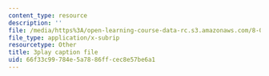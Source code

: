 ```yaml
---
content_type: resource
description: ''
file: /media/https%3A/open-learning-course-data-rc.s3.amazonaws.com/8-03sc-physics-iii-vibrations-and-waves-fall-2016/66f33c99784e5a7886ffcec8e57be6a1_FCFpaKcpuXQ.vtt
file_type: application/x-subrip
resourcetype: Other
title: 3play caption file
uid: 66f33c99-784e-5a78-86ff-cec8e57be6a1
---
```

